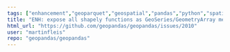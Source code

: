 ```yaml
---
tags: ["enhancement","geoparquet","geospatial","pandas","python","spatial"]
title: "ENH: expose all shapely functions as GeoSeries/GeometryArray methods"
html_url: "https://github.com/geopandas/geopandas/issues/2010"
user: "martinfleis"
repo: "geopandas/geopandas"
---
```


